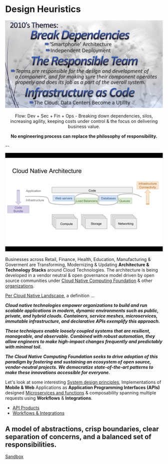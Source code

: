 # Design Heuristics

![](../images/Six%20Decades%20of%20SoftwareEngineering.png)

<p align="center"> Flow: Dev + Sec + Fin + Ops - Breaking down dependencies, silos, increasing agility, keeping costs under control & the focus on delivering business value. </p>

<p align="center"> <b> No engineering process can replace the philosophy of responsibility. </b> </p> 

--

![](../images/Cloud%20Native%20Architecture.png)

Businesses across Retail, Finance, Health, Education, Manufacturing & Goverment are Transforming, Modernizing & Updating **Architecture & Technology Stacks** around Cloud Technologies. The architecture is being developed in a vendor neutral & open governance model driven by open source communities under [Cloud Native Computing Foundation](https://www.cncf.io/) & other [organizations](https://opensource.com/resources/organizations).

[Per Cloud Native Landscape](https://github.com/cncf/landscape), a definition ...

***Cloud native technologies empower organizations to build and run scalable applications in modern, dynamic environments such as public, private, and hybrid clouds. Containers, service meshes, microservices, immutable infrastructure, and declarative APIs exemplify this approach.***

***These techniques enable loosely coupled systems that are resilient, manageable, and observable. Combined with robust automation, they allow engineers to make high-impact changes frequently and predictably with minimal toil.***

***The Cloud Native Computing Foundation seeks to drive adoption of this paradigm by fostering and sustaining an ecosystem of open source, vendor-neutral projects. We democratize state-of-the-art patterns to make these innovations accessible for everyone.***

Let's look at some interesting [System design principles](Design%20Patterns.md), Implementations of **Mobile & Web** Applications as **Application Programming Interfaces (APIs)** designed [Microservices and functions](http://bit.ly/9stepsawesome) & composability spanning multiple requests using **Workflows** & **Integrations**.

* [API Products](../System/API.md)  
* [Workflows & Integrations](Workflows.md)

## A model of abstractions, crisp boundaries, clear separation of concerns, and a balanced set of responsibilities.

[Sandbox](../Labs/Sandbox.md)

